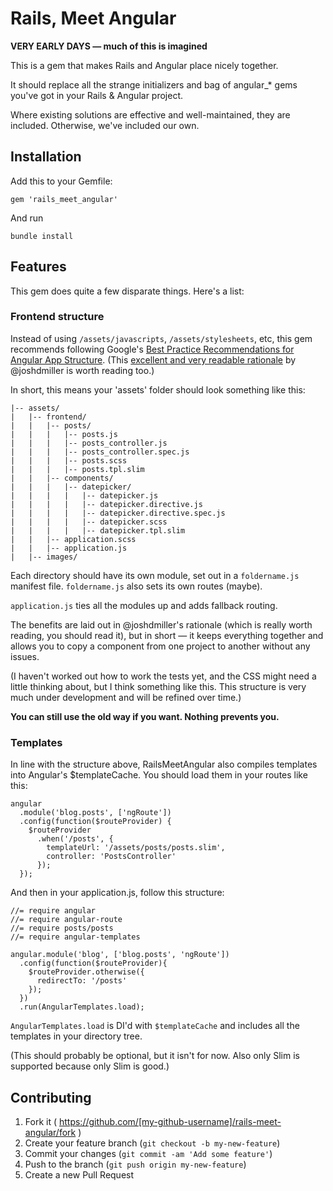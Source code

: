 # Rails, Meet Angular

__VERY EARLY DAYS — much of this is imagined__

This is a gem that makes Rails and Angular place nicely together.

It should replace all the strange initializers and bag of angular_* gems you've
got in your Rails & Angular project.

Where existing solutions are effective and well-maintained, they are included.
Otherwise, we've included our own.

## Installation

Add this to your Gemfile:

`gem 'rails_meet_angular'`

And run

`bundle install`

## Features

This gem does quite a few disparate things. Here's a list:

### Frontend structure

Instead of using `/assets/javascripts`, `/assets/stylesheets`, etc, this gem
recommends following Google's
[Best Practice Recommendations for Angular App Structure](https://docs.google.com/a/cultivatehq.com/document/d/1XXMvReO8-Awi1EZXAXS4PzDzdNvV6pGcuaF4Q9821Es/pub).
(This [excellent and very readable rationale](https://github.com/yeoman/generator-angular/issues/109) by @joshdmiller is worth reading too.)

In short, this means your 'assets' folder should look something like this:

```
|-- assets/
|   |-- frontend/
|   |   |-- posts/
|   |   |   |-- posts.js
|   |   |   |-- posts_controller.js
|   |   |   |-- posts_controller.spec.js
|   |   |   |-- posts.scss
|   |   |   |-- posts.tpl.slim
|   |   |-- components/
|   |   |   |-- datepicker/
|   |   |   |   |-- datepicker.js
|   |   |   |   |-- datepicker.directive.js
|   |   |   |   |-- datepicker.directive.spec.js
|   |   |   |   |-- datepicker.scss
|   |   |   |   |-- datepicker.tpl.slim
|   |   |-- application.scss
|   |   |-- application.js
|   |-- images/
```

Each directory should have its own module, set out in a `foldername.js` manifest
file. `foldername.js` also sets its own routes (maybe).

`application.js` ties all the modules up and adds fallback routing.

The benefits are laid out in @joshdmiller's rationale (which is really worth
reading, you should read it), but in short — it keeps everything together and
allows you to copy a component from one project to another without any issues.

(I haven't worked out how to work the tests yet, and the CSS might need a little
thinking about, but I think something like this. This structure is very much
under development and will be refined over time.)

__You can still use the old way if you want. Nothing prevents you.__

### Templates

In line with the structure above, RailsMeetAngular also compiles templates into
Angular's $templateCache. You should load them in your routes like this:

```
angular
  .module('blog.posts', ['ngRoute'])
  .config(function($routeProvider) {
    $routeProvider
      .when('/posts', {
        templateUrl: '/assets/posts/posts.slim',
        controller: 'PostsController'
      });
  });
```

And then in your application.js, follow this structure:

```
//= require angular
//= require angular-route
//= require posts/posts
//= require angular-templates

angular.module('blog', ['blog.posts', 'ngRoute'])
  .config(function($routeProvider){
    $routeProvider.otherwise({
      redirectTo: '/posts'
    });
  })
  .run(AngularTemplates.load);
```

`AngularTemplates.load` is DI'd with `$templateCache` and includes all the templates
in your directory tree.

(This should probably be optional, but it isn't for now. Also only Slim is
supported because only Slim is good.)


## Contributing

1. Fork it ( https://github.com/[my-github-username]/rails-meet-angular/fork )
2. Create your feature branch (`git checkout -b my-new-feature`)
3. Commit your changes (`git commit -am 'Add some feature'`)
4. Push to the branch (`git push origin my-new-feature`)
5. Create a new Pull Request
